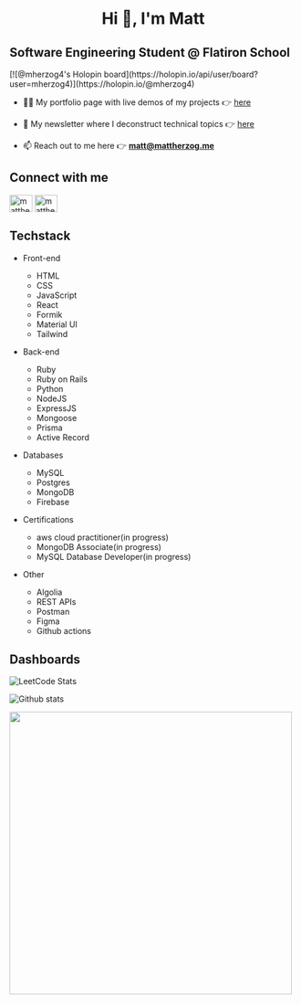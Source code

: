 <h1 align="center">Hi 👋, I'm Matt</h1>
<h2 align="left"> Software Engineering Student @ Flatiron School </h2>
[![@mherzog4's Holopin board](https://holopin.io/api/user/board?user=mherzog4)](https://holopin.io/@mherzog4)


- 👨‍💻 My portfolio page with live demos of my projects :point_right: [here](https://mherzog4.github.io/my-personal-site/)

- 📝 My newsletter where I deconstruct technical topics :point_right: [here](https://mattherzog.substack.com/)

- 📫 Reach out to me here :point_right: **matt@mattherzog.me**

## Connect with me
<p align="left">
<a href="https://twitter.com/mattherzog5" target="_blank"> <img align="center" src="https://raw.githubusercontent.com/rahuldkjain/github-profile-readme-generator/master/src/images/icons/Social/twitter.svg" alt="mattherzog5" height="30" width="40" /></a>
<a href="https://www.linkedin.com/in/matthewherzog3/" target="_blank"> <img align="center" src="https://raw.githubusercontent.com/rahuldkjain/github-profile-readme-generator/master/src/images/icons/Social/linked-in-alt.svg" alt="mattherzog3" height="30" width="40" /></a>

## Techstack

* Front-end
  - HTML
  - CSS
  - JavaScript
  - React
  - Formik
  - Material UI
  - Tailwind

* Back-end
  - Ruby
  - Ruby on Rails
  - Python
  - NodeJS
  - ExpressJS
  - Mongoose
  - Prisma
  - Active Record

* Databases
  - MySQL
  - Postgres
  - MongoDB
  - Firebase
 
* Certifications
  - aws cloud practitioner(in progress)
  - MongoDB Associate(in progress)
  - MySQL Database Developer(in progress)
  
* Other

  - Algolia
  - REST APIs
  - Postman
  - Figma
  - Github actions

  
## Dashboards

![LeetCode Stats](https://leetcard.jacoblin.cool/mherzog4?theme=dark&font=UnifrakturCook)

![Github stats](https://github-readme-stats.vercel.app/api?username=Mherzog4&theme=react&show_icons=true&count_private=true)

<a href="https://wakatime.com"><img src="https://wakatime.com/share/@e585de3f-31d6-4ba7-b049-8cbe0c86598a/56aee8a8-9105-48cd-94f1-bf37744687d3.png" width="495px"/></a>


